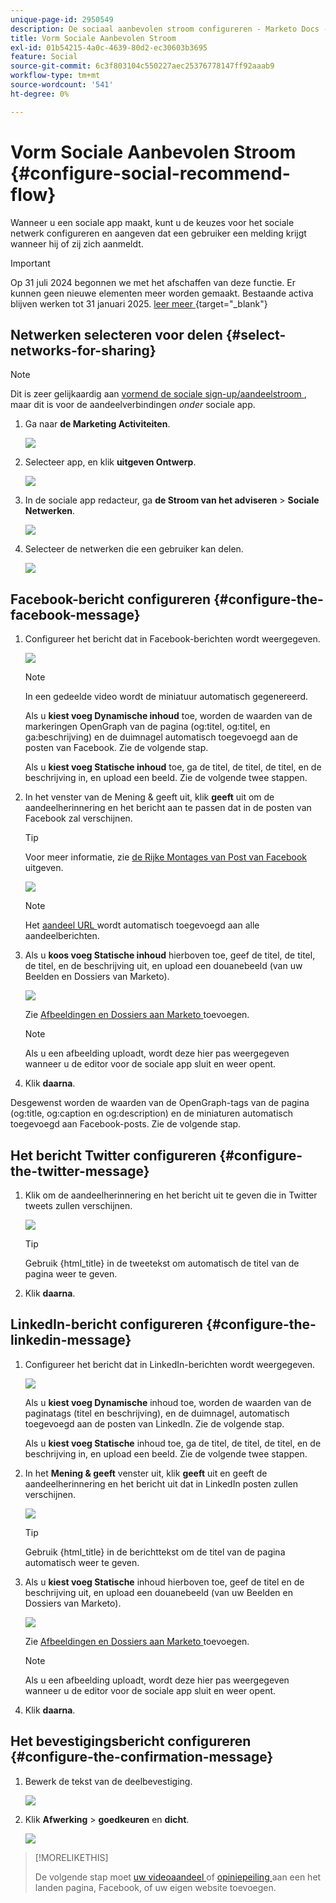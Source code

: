 ```yaml
---
unique-page-id: 2950549
description: De sociaal aanbevolen stroom configureren - Marketo Docs - Productdocumentatie
title: Vorm Sociale Aanbevolen Stroom
exl-id: 01b54215-4a0c-4639-80d2-ec30603b3695
feature: Social
source-git-commit: 6c3f803104c550227aec25376778147ff92aaab9
workflow-type: tm+mt
source-wordcount: '541'
ht-degree: 0%

---
```


# Vorm Sociale Aanbevolen Stroom {#configure-social-recommend-flow}

Wanneer u een sociale app maakt, kunt u de keuzes voor het sociale netwerk configureren en aangeven dat een gebruiker een melding krijgt wanneer hij of zij zich aanmeldt.

>[!IMPORTANT]
>
>Op 31 juli 2024 begonnen we met het afschaffen van deze functie. Er kunnen geen nieuwe elementen meer worden gemaakt. Bestaande activa blijven werken tot 31 januari 2025. [ leer meer ](https://nation.marketo.com/t5/employee-blogs/marketo-engage-social-features-deprecation/ba-p/351977) {target="_blank"}

## Netwerken selecteren voor delen {#select-networks-for-sharing}

>[!NOTE]
>
>Dit is zeer gelijkaardig aan [ vormend de sociale sign-up/aandeelstroom ](/help/marketo/product-docs/demand-generation/social/configuring-social-actions/configure-social-sign-up-share-flow.md), maar dit is voor de aandeelverbindingen _onder_ sociale app.

1. Ga naar **de Marketing Activiteiten**.

   ![](assets/login-marketing-activities-1.png)

1. Selecteer app, en klik **uitgeven Ontwerp**.

   ![](assets/image2014-9-22-11-3a51-3a6.png)

1. In de sociale app redacteur, ga **de Stroom van het adviseren** > **Sociale Netwerken**.

   ![](assets/recommendedflow.png)

1. Selecteer de netwerken die een gebruiker kan delen.

   ![](assets/socialnetworkschoose.png)

## Facebook-bericht configureren {#configure-the-facebook-message}

1. Configureer het bericht dat in Facebook-berichten wordt weergegeven.

   ![](assets/image2014-9-22-11-3a53-3a21.png)

   >[!NOTE]
   >
   >In een gedeelde video wordt de miniatuur automatisch gegenereerd.

   Als u **kiest voeg Dynamische inhoud** toe, worden de waarden van de markeringen OpenGraph van de pagina (og:titel, og:titel, en ga:beschrijving) en de duimnagel automatisch toegevoegd aan de posten van Facebook. Zie de volgende stap.

   Als u **kiest voeg Statische inhoud** toe, ga de titel, de titel, de titel, en de beschrijving in, en upload een beeld. Zie de volgende twee stappen.

1. In het venster van de Mening &amp; geeft uit, klik **geeft** uit om de aandeelherinnering en het bericht aan te passen dat in de posten van Facebook zal verschijnen.

   >[!TIP]
   >
   >Voor meer informatie, zie [ de Rijke Montages van Post van Facebook ](/help/marketo/product-docs/demand-generation/facebook/edit-facebook-rich-post-settings.md) uitgeven.

   ![](assets/image2014-9-22-11-3a54-3a36.png)

   >[!NOTE]
   >
   >Het [ aandeel URL ](/help/marketo/product-docs/demand-generation/social/social-functions/choose-the-share-url-for-a-social-app.md) wordt automatisch toegevoegd aan alle aandeelberichten.

1. Als u **koos voeg Statische inhoud** hierboven toe, geef de titel, de titel, de titel, en de beschrijving uit, en upload een douanebeeld (van uw Beelden en Dossiers van Marketo).

   ![](assets/image2014-9-22-11-3a55-3a14.png)

   Zie [ Afbeeldingen en Dossiers aan Marketo ](/help/marketo/product-docs/demand-generation/images-and-files/add-images-and-files-to-marketo.md) toevoegen.

   >[!NOTE]
   >
   >Als u een afbeelding uploadt, wordt deze hier pas weergegeven wanneer u de editor voor de sociale app sluit en weer opent.

1. Klik **daarna**.

Desgewenst worden de waarden van de OpenGraph-tags van de pagina (og:title, og:caption en og:description) en de miniaturen automatisch toegevoegd aan Facebook-posts. Zie de volgende stap.

## Het bericht Twitter configureren {#configure-the-twitter-message}

1. Klik om de aandeelherinnering en het bericht uit te geven die in Twitter tweets zullen verschijnen.

   ![](assets/image2014-9-22-12-3a2-3a40.png)

   >[!TIP]
   >
   >Gebruik {html_title} in de tweetekst om automatisch de titel van de pagina weer te geven.

1. Klik **daarna**.

## LinkedIn-bericht configureren {#configure-the-linkedin-message}

1. Configureer het bericht dat in LinkedIn-berichten wordt weergegeven.

   ![](assets/image2014-9-22-12-3a3-3a21.png)

   Als u **kiest voeg Dynamische** inhoud toe, worden de waarden van de paginatags (titel en beschrijving), en de duimnagel, automatisch toegevoegd aan de posten van LinkedIn. Zie de volgende stap.

   Als u **kiest voeg Statische** inhoud toe, ga de titel, de titel, de titel, en de beschrijving in, en upload een beeld. Zie de volgende twee stappen.

1. In het **Mening &amp; geeft** venster uit, klik **geeft** uit en geeft de aandeelherinnering en het bericht uit dat in LinkedIn posten zullen verschijnen.

   ![](assets/image2014-9-22-12-3a3-3a38.png)

   >[!TIP]
   >
   >Gebruik {html_title} in de berichttekst om de titel van de pagina automatisch weer te geven.

1. Als u **kiest voeg Statische** inhoud hierboven toe, geef de titel en de beschrijving uit, en upload een douanebeeld (van uw Beelden en Dossiers van Marketo).

   ![](assets/image2014-9-22-12-3a4-3a43.png)

   Zie [ Afbeeldingen en Dossiers aan Marketo ](/help/marketo/product-docs/demand-generation/images-and-files/add-images-and-files-to-marketo.md) toevoegen.

   >[!NOTE]
   >
   >Als u een afbeelding uploadt, wordt deze hier pas weergegeven wanneer u de editor voor de sociale app sluit en weer opent.

1. Klik **daarna**.

## Het bevestigingsbericht configureren {#configure-the-confirmation-message}

1. Bewerk de tekst van de deelbevestiging.

   ![](assets/image2014-9-22-12-3a5-3a30.png)

1. Klik **Afwerking** > **goedkeuren** en **dicht**.

   ![](assets/image2014-9-22-12-3a5-3a45.png)

>[!MORELIKETHIS]
>
>De volgende stap moet [ uw videoaandeel ](/help/marketo/product-docs/demand-generation/social/configuring-social-actions/customize-video-share-flow.md) of [ opiniepeiling ](/help/marketo/product-docs/demand-generation/social/creating-a-poll/create-a-poll.md) aan een het landen pagina, Facebook, of uw eigen website toevoegen.
